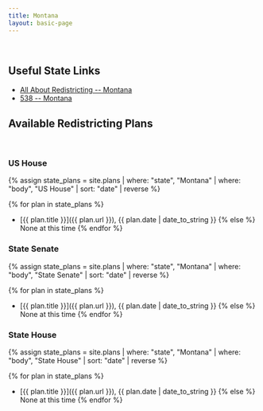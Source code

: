 ```yaml
---
title: Montana
layout: basic-page
---
```


<br>

Useful State Links
---

- [All About Redistricting -- Montana](https://redistricting.lls.edu/state/montana/?cycle=2020&level=Congress&startdate=)
- [538 -- Montana](https://projects.fivethirtyeight.com/redistricting-2022-maps/montana/)

Available Redistricting Plans
---

<br>

### US House

{% assign state_plans = site.plans | where: "state", "Montana" | where: "body", "US House" | sort: "date" | reverse %}

{% for plan in state_plans %}
- [{{ plan.title }}]({{ plan.url }}), {{ plan.date | date_to_string }}
{% else %}
None at this time
{% endfor %}

### State Senate

{% assign state_plans = site.plans | where: "state", "Montana" | where: "body", "State Senate" | sort: "date" | reverse %}

{% for plan in state_plans %}
- [{{ plan.title }}]({{ plan.url }}), {{ plan.date | date_to_string }}
{% else %}
None at this time
{% endfor %}


### State House

{% assign state_plans = site.plans | where: "state", "Montana" | where: "body", "State House" | sort: "date" | reverse %}

{% for plan in state_plans %}
- [{{ plan.title }}]({{ plan.url }}), {{ plan.date | date_to_string }}
{% else %}
None at this time
{% endfor %}
